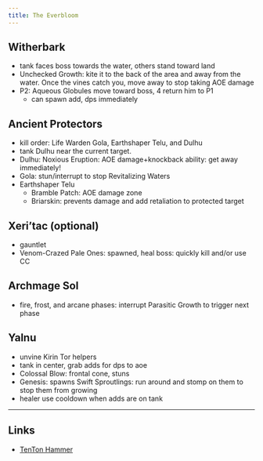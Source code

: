```yaml
---
title: The Everbloom
---
```


## Witherbark
* tank faces boss towards the water, others stand toward land
* Unchecked Growth: kite it to the back of the area and away from the water. Once the vines catch you, move away to stop taking AOE damage
* P2: Aqueous Globules move toward boss, 4 return him to P1
    * can spawn add, dps immediately

## Ancient Protectors
* kill order: Life Warden Gola, Earthshaper Telu, and Dulhu
* tank Dulhu near the current target.
* Dulhu: Noxious Eruption: AOE damage+knockback ability: get away immediately!
* Gola: stun/interrupt to stop Revitalizing Waters
* Earthshaper Telu
    * Bramble Patch: AOE damage zone
    * Briarskin: prevents damage and add retaliation to protected target

## Xeri’tac (optional)
* gauntlet
* Venom-Crazed Pale Ones: spawned, heal boss: quickly kill and/or use CC

## Archmage Sol
* fire, frost, and arcane phases: interrupt Parasitic Growth to trigger next phase

## Yalnu
* unvine Kirin Tor helpers
* tank in center, grab adds for dps to aoe
* Colossal Blow: frontal cone, stuns
* Genesis: spawns Swift Sproutlings: run around and stomp on them to stop them from growing
* healer use cooldown when adds are on tank

----

## Links
* [TenTon Hammer](http://www.tentonhammer.com/guides/world-warcraft/warlords-draenor-everbloom-guide)
